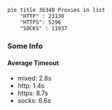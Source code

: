 
```mermaid
pie title 36340 Proxies in list
    "HTTP" : 23130
    "HTTPS": 5296
    "SOCKS" : 11937
```

### Some Info
#### Average Timeout

- mixed: 2.8s
- http: 1.4s
- https: 8.7s
- socks: 6.6s